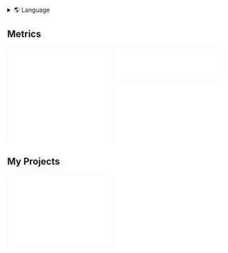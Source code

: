 <details>
<summary>🌎 Language</summary>
<br>
  
* en (Current)
* [pt-BR](./i18n/README-pt-BR.md)
---

</details>

## Metrics

<picture>
  <source media="(max-width: 730px)" srcset="metrics.base.svg" alt="GitHub base stats" type="image/svg+xml" width=100%>
  <img src="metrics.base.svg" alt="GitHub base stats" type="image/svg+xml" align ="top" width=49%>
</picture>

<picture>
  <source media="(max-width: 730px)" srcset="metrics.languages.svg" alt="GitHub languages stats" type="image/svg+xml" width=100%>
  <img src="metrics.languages.svg" alt="GitHub languages stats" type="image/svg+xml" align ="top" width=49%>
</picture>


## My Projects

<a href="https://github.com/GTazz?tab=repositories&q=&type=&language=&sort=">
  <picture>
    <source media="(max-width: 730px)" srcset="metrics.projects.svg" alt="GitHub repos" type="image/svg+xml" width=100% >
    <img src="metrics.projects.svg" alt="GitHub repos" type="image/svg+xml" align ="top" width=49%>
  </picture>
</a>
